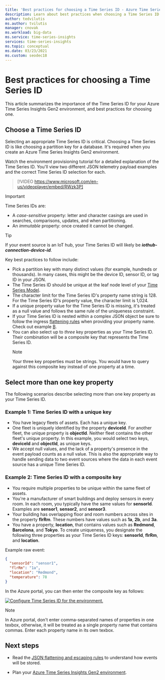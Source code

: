 ```yaml
---
title: 'Best practices for choosing a Time Series ID - Azure Time Series Insights | Microsoft Docs'
description: Learn about best practices when choosing a Time Series ID in Azure Time Series Insights Gen2.
author: tedvilutis
ms.author: tvilutis
manager: cnovak
ms.workload: big-data
ms.service: time-series-insights
services: time-series-insights
ms.topic: conceptual
ms.date: 03/23/2021
ms.custom: seodec18
---
```


# Best practices for choosing a Time Series ID

This article summarizes the importance of the Time Series ID for your Azure Time Series Insights Gen2 environment, and best practices for choosing one.

## Choose a Time Series ID

Selecting an appropriate Time Series ID is critical. Choosing a Time Series ID is like choosing a partition key for a database. It's required when you create an Azure Time Series Insights Gen2 environment.

Watch the environment provisioning tutorial for a detailed explanation of the Time Series ID. You'll view two different JSON telemetry payload examples and the  correct Time Series ID selection for each.</br>

> [!VIDEO https://www.microsoft.com/en-us/videoplayer/embed/RWzk3P]


> [!IMPORTANT]
> Time Series IDs are:
>
> * A *case-sensitive* property: letter and character casings are used in searches, comparisons, updates, and when partitioning.
> * An *immutable* property: once created it cannot be changed.

> [!TIP]
> If your event source is an IoT hub, your Time Series ID will likely be ***iothub-connection-device-id***.

Key best practices to follow include:

* Pick a partition key with many distinct values (for example, hundreds or thousands). In many cases, this might be the device ID, sensor ID, or tag ID in your JSON.
* The Time Series ID should be unique at the leaf node level of your [Time Series Model](./concepts-model-overview.md).
* The character limit for the Time Series ID's property name string is 128. For the Time Series ID's property value, the character limit is 1,024.
* If a unique property value for the Time Series ID is missing, it's treated as a null value and follows the same rule of the uniqueness constraint.
* If your Time Series ID is nested within a complex JSON object be sure to follow the ingress [flattening rules](./concepts-json-flattening-escaping-rules.md) when providing your property name. Check out example [B](concepts-json-flattening-escaping-rules.md#example-b).
* You can also select up to *three* key properties as your Time Series ID. Their combination will be a composite key that represents the Time Series ID.  
  > [!NOTE]
  > Your three key properties must be strings.
  > You would have to query against this composite key instead of one property at a time.

## Select more than one key property

The following scenarios describe selecting more than one key property as your Time Series ID.  

### Example 1: Time Series ID with a unique key

* You have legacy fleets of assets. Each has a unique key.
* One fleet is uniquely identified by the property **deviceId**. For another fleet, the unique property is **objectId**. Neither fleet contains the other fleet's unique property. In this example, you would select two keys, **deviceId** and **objectId**, as unique keys.
* We accept null values, and the lack of a property's presence in the event payload counts as a null value. This is also the appropriate way to handle sending data to two event sources where the data in each event source has a unique Time Series ID.

### Example 2: Time Series ID with a composite key

* You require multiple properties to be unique within the same fleet of assets.
* You're a manufacturer of smart buildings and deploy sensors in every room. In each room, you typically have the same values for **sensorId**. Examples are **sensor1**, **sensor2**, and **sensor3**.
* Your building has overlapping floor and room numbers across sites in the property **flrRm**. These numbers have values such as **1a**, **2b**, and **3a**.
* You have a property, **location**, that contains values such as **Redmond**, **Barcelona**, and **Tokyo**. To create uniqueness, you designate the following three properties as your Time Series ID keys: **sensorId**, **flrRm**, and **location**.

Example raw event:

```JSON
{
  "sensorId": "sensor1",
  "flrRm": "1a",
  "location": "Redmond",
  "temperature": 78
}
```

In the Azure portal, you can then enter the composite key as follows:

[![Configure Time Series ID for the environment.](media/v2-how-to-tsid/configure-environment-key.png)](media/v2-how-to-tsid/configure-environment-key.png#lightbox)

  > [!NOTE]
  > In Azure portal, don't enter comma-separated names of properties in one texbox, otherwise, it will be treated as a single property name that contains commas.
  > Enter each property name in its own texbox.

## Next steps

* Read the [JSON flattening and escaping rules](./concepts-json-flattening-escaping-rules.md) to understand how events will be stored.

* Plan your [Azure Time Series Insights Gen2 environment](./how-to-plan-your-environment.md).
